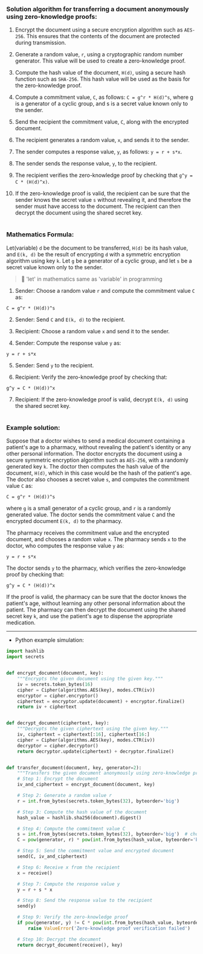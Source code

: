 ### Solution algorithm for transferring a document anonymously using zero-knowledge proofs:

1. Encrypt the document using a secure encryption algorithm such as `AES-256`. This ensures that the contents of the document are protected during transmission.

2. Generate a random value, `r`, using a cryptographic random number generator. This value will be used to create a zero-knowledge proof.

3. Compute the hash value of the document, `H(d)`, using a secure hash function such as `SHA-256`. This hash value will be used as the basis for the zero-knowledge proof.

4. Compute a commitment value, `C`, as follows: `C = g^r * H(d)^s`, where g is a generator of a cyclic group, and s is a secret value known only to the sender.

5. Send the recipient the commitment value, `C`, along with the encrypted document.

6. The recipient generates a random value, `x`, and sends it to the sender.

7. The sender computes a response value, `y`, as follows: `y = r + s*x`.

8. The sender sends the response value, `y`, to the recipient.

9. The recipient verifies the zero-knowledge proof by checking that `g^y = C * (H(d)^x)`.

10. If the zero-knowledge proof is valid, the recipient can be sure that the sender knows the secret value `s` without revealing it, and therefore the sender must have access to the document. The recipient can then decrypt the document using the shared secret key.

#

### Mathematics Formula:

Let(variable) `d` be the document to be transferred, `H(d)` be its hash value, and `E(k, d)` be the result of encrypting `d` with a symmetric encryption algorithm using key `k`. Let `g` be a generator of a cyclic group, and let `s` be a secret value known only to the sender.
> 🔸 'let' in mathematics same as 'variable' in programming

1. Sender: Choose a random value `r` and compute the commitment value `C` as:

`C = g^r * (H(d))^s`

2. Sender: Send `C` and `E(k, d)` to the recipient.

3. Recipient: Choose a random value `x` and send it to the sender.

4. Sender: Compute the response value `y` as:

`y = r + s*x`

5. Sender: Send `y` to the recipient.

6. Recipient: Verify the zero-knowledge proof by checking that:

`g^y = C * (H(d))^x`


7. Recipient: If the zero-knowledge proof is valid, decrypt `E(k, d)` using the shared secret key.

#

### Example solution:

Suppose that a doctor wishes to send a medical document containing a patient's age to a pharmacy, without revealing the patient's identity or any other personal information. The doctor encrypts the document using a secure symmetric encryption algorithm such as `AES-256`, with a randomly generated key `k`. The doctor then computes the hash value of the document, `H(d)`, which in this case would be the hash of the patient's age. The doctor also chooses a secret value `s`, and computes the commitment value `C` as:

`C = g^r * (H(d))^s`

where `g` is a small generator of a cyclic group, and `r` is a randomly generated value. The doctor sends the commitment value `C` and the encrypted document `E(k, d)` to the pharmacy.

The pharmacy receives the commitment value and the encrypted document, and chooses a random value `x`. The pharmacy sends `x` to the doctor, who computes the response value `y` as:

`y = r + s*x`

The doctor sends `y` to the pharmacy, which verifies the zero-knowledge proof by checking that:

`g^y = C * (H(d))^x`

If the proof is valid, the pharmacy can be sure that the doctor knows the patient's age, without learning any other personal information about the patient. The pharmacy can then decrypt the document using the shared secret key `k`, and use the patient's age to dispense the appropriate medication.

---

- Python example simulation:

```python
import hashlib
import secrets


def encrypt_document(document, key):
    """Encrypts the given document using the given key."""
    iv = secrets.token_bytes(16)
    cipher = Cipher(algorithms.AES(key), modes.CTR(iv))
    encryptor = cipher.encryptor()
    ciphertext = encryptor.update(document) + encryptor.finalize()
    return iv + ciphertext


def decrypt_document(ciphertext, key):
    """Decrypts the given ciphertext using the given key."""
    iv, ciphertext = ciphertext[:16], ciphertext[16:]
    cipher = Cipher(algorithms.AES(key), modes.CTR(iv))
    decryptor = cipher.decryptor()
    return decryptor.update(ciphertext) + decryptor.finalize()


def transfer_document(document, key, generator=2):
    """Transfers the given document anonymously using zero-knowledge proofs."""
    # Step 1: Encrypt the document
    iv_and_ciphertext = encrypt_document(document, key)

    # Step 2: Generate a random value r
    r = int.from_bytes(secrets.token_bytes(32), byteorder='big')

    # Step 3: Compute the hash value of the document
    hash_value = hashlib.sha256(document).digest()

    # Step 4: Compute the commitment value C
    s = int.from_bytes(secrets.token_bytes(32), byteorder='big')  # choose a secret value
    C = pow(generator, r) * pow(int.from_bytes(hash_value, byteorder='big'), s)

    # Step 5: Send the commitment value and encrypted document
    send(C, iv_and_ciphertext)

    # Step 6: Receive x from the recipient
    x = receive()

    # Step 7: Compute the response value y
    y = r + s * x

    # Step 8: Send the response value to the recipient
    send(y)

    # Step 9: Verify the zero-knowledge proof
    if pow(generator, y) != C * pow(int.from_bytes(hash_value, byteorder='big'), x):
        raise ValueError('Zero-knowledge proof verification failed')

    # Step 10: Decrypt the document
    return decrypt_document(receive(), key)
```
